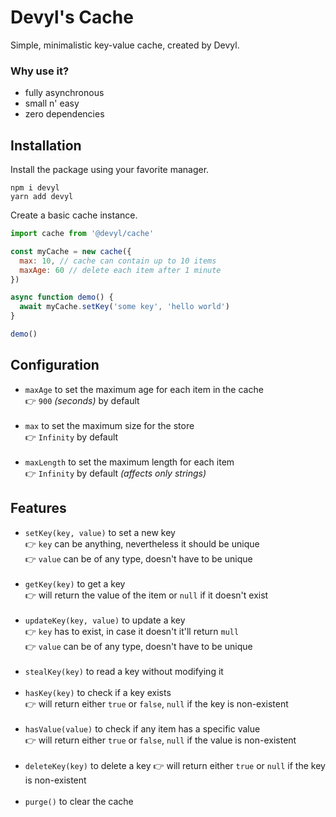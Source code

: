 # Devyl's Cache

Simple, minimalistic key-value cache, created by Devyl.

### Why use it?

- fully asynchronous
- small n' easy
- zero dependencies

## Installation

Install the package using your favorite manager.

```sh-session
npm i devyl
yarn add devyl
```

Create a basic cache instance.

```js
import cache from '@devyl/cache'

const myCache = new cache({
  max: 10, // cache can contain up to 10 items
  maxAge: 60 // delete each item after 1 minute
})

async function demo() {
  await myCache.setKey('some key', 'hello world')
}

demo()
```

## Configuration

- `maxAge` to set the maximum age for each item in the cache <br/> 👉 `900` _(seconds)_ by default <br/><br/>
- `max` to set the maximum size for the store <br/> 👉 `Infinity` by default <br/><br/>
- `maxLength` to set the maximum length for each item <br/> 👉 `Infinity` by default _(affects only strings)_

## Features

- `setKey(key, value)` to set a new key <br/> 👉 `key` can be anything, nevertheless it should be unique <br/> 👉 `value` can be of any type, doesn't have to be unique <br/><br/>
- `getKey(key)` to get a key <br/> 👉 will return the value of the item or `null` if it doesn't exist <br/><br/>
- `updateKey(key, value)` to update a key <br/> 👉 `key` has to exist, in case it doesn't it'll return `mull` <br/> 👉 `value` can be of any type, doesn't have to be unique <br/><br/>
- `stealKey(key)` to read a key without modifying it <br/><br/>
- `hasKey(key)` to check if a key exists <br/> 👉 will return either `true` or `false`, `null` if the key is non-existent <br/><br/>
- `hasValue(value)` to check if any item has a specific value <br/> 👉 will return either `true` or `false`, `null` if the value is non-existent <br/><br/>
- `deleteKey(key)` to delete a key 👉 will return either `true` or `null` if the key is non-existent <br/><br/>
- `purge()` to clear the cache
